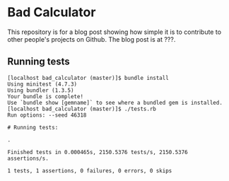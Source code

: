 # Bad Calculator

This repository is for a blog post showing how simple it is to contribute to other people's projects on Github.  The blog post is at ???.

## Running tests
```
[localhost bad_calculator (master)]$ bundle install
Using minitest (4.7.3)
Using bundler (1.3.5)
Your bundle is complete!
Use `bundle show [gemname]` to see where a bundled gem is installed.
[localhost bad_calculator (master)]$ ./tests.rb
Run options: --seed 46318

# Running tests:

.

Finished tests in 0.000465s, 2150.5376 tests/s, 2150.5376 assertions/s.

1 tests, 1 assertions, 0 failures, 0 errors, 0 skips
```

